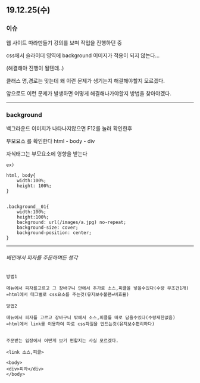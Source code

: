 ## 19.12.25(수)

### 이슈

웹 사이트 따라만들기 강의를 보며 작업을 진행하던 중

css에서 슬라이더 영역에 background 이미지가 적용이 되지 않는다...

(해결해야 진행이 될텐데..)

클래스 명,경로는 맞는데 왜 이런 문제가 생기는지 해결해야할지 모르겠다.

앞으로도 이런 문제가 발생하면 어떻게 해결해나가야할지 방법을 찾아야겠다.

---

### background

백그라운드 이미지가 나타나지않으면 F12를 눌러 확인한후

부모요소 를 확인한다 html - body - div

자식태그는 부모요소에 영향을 받는다

~~~
ex)

html, body{
    width:100%;
    height: 100%;
}


.background__01{
    width:100%;
    height:100%;
    background: url(/images/a.jpg) no-repeat;
    background-size: cover;
    background-position: center;
}
~~~

---

###### 배민에서 피자를 주문하며든 생각
~~~
방법1

메뉴에서 피자를고르고 그 장바구니 안에서 추가로 소스,피클을 넣을수있다(수량 무조건1개)
=html에서 태그별로 css요소를 주는것(유지보수불편=비효율)

방법2

메뉴에서 피자를 고르고 장바구니 밖에서 소스,피클를 따로 담을수있다(수량제한없음)
=html에서 link를 이용하여 따로 css파일을 만드는것(유지보수편리하다)


주문받는 입장에서 어떤게 보기 편할지는 사실 모르겠다.

<link 소스,피클>

<body>
<div>피자</div>
</body> 
~~~
